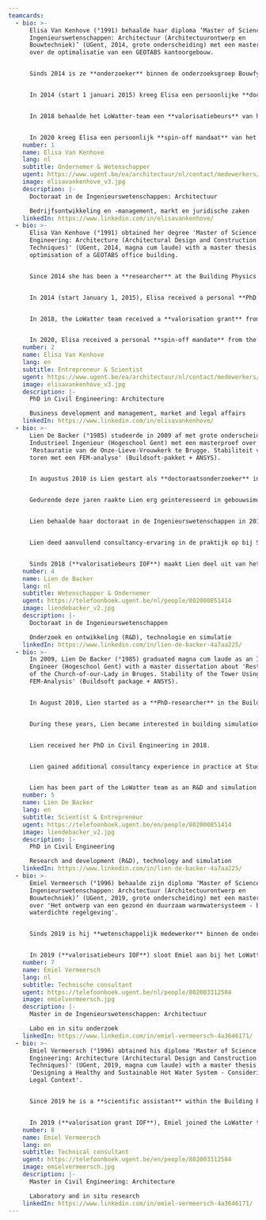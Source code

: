 ```yaml
---
teamcards:
  - bio: >-
      Elisa Van Kenhove (°1991) behaalde haar diploma ‘Master of Science in de
      Ingenieurswetenschappen: Architectuur (Architectuurontwerp en
      Bouwtechniek)’ (UGent, 2014, grote onderscheiding) met een masterthesis
      over de optimalisatie van een GEOTABS kantoorgebouw.


      Sinds 2014 is ze **onderzoeker** binnen de onderzoeksgroep Bouwfysica van de UGent, met als voornaamste topics technische installaties in gebouwen, energiegebruik in woningen en renovatie van beschermd erfgoed. Daarnaast voert ze onderwijstaken uit.


      In 2014 (start 1 januari 2015) kreeg Elisa een persoonlijke **doctoraatsbeurs** van het agentschap voor Innovatie door Wetenschap en Technologie (IWT/VLAIO) op het onderwerp ‘Gekoppelde thermohydraulische en biologische modellering van Legionella pneumophila besmetting in sanitair warmwatersystemen’. Dit doctoraat had als doel een simulatiemodel te ontwikkelen dat toelaat het infectierisico door Legionella pneumophila te onderzoeken in de ontwerpfase van sanitair warmwatersystemen en de effectiviteit van desinfectietechnieken op een geïnfecteerd systeem te testen. Dit model diende als basis voor het evalueren van veelgebruikte sanitair warmwaterinstallaties en hun energiezuinige alternatieven om zo tot nieuwe ‘best practice’ richtlijnen te komen. In 2018 behaalde Elisa haar doctoraat in de Ingenieurswetenschappen: Architectuur.


      In 2018 behaalde het LoWatter-team een **valorisatiebeurs** van het IOF (UGent) om het onderzoek verricht tijdens Elisa haar doctoraat te valoriseren.


      In 2020 kreeg Elisa een persoonlijk **spin-off mandaat** van het Vlaams Agentschap Innoveren en Ondernemen (VLAIO) ter voorbereiding op het oprichten van een spin-off bedrijf.
    number: 1
    name: Elisa Van Kenhove
    lang: nl
    subtitle: Ondernemer & Wetenschapper
    ugent: https://www.ugent.be/ea/architectuur/nl/contact/medewerkers/elisa-van-kenhove
    image: elisavankenhove_v3.jpg
    description: |-
      Doctoraat in de Ingenieurswetenschappen: Architectuur

      Bedrijfsontwikkeling en -management, markt en juridische zaken
    linkedIn: https://www.linkedin.com/in/elisavankenhove/
  - bio: >-
      Elisa Van Kenhove (°1991) obtained her degree 'Master of Science in
      Engineering: Architecture (Architectural Design and Construction
      Techniques)' (UGent, 2014, magna cum laude) with a master thesis on the
      optimisation of a GEOTABS office building.


      Since 2014 she has been a **researcher** at the Building Physics research group of Ghent University, with her main topics being technical installations in buildings, energy use in homes and renovation of protected heritage. She also carries out teaching tasks.


      In 2014 (start January 1, 2015), Elisa received a personal **PhD grant** from the Agency for Innovation by Science and Technology (IWT/VLAIO) on the topic 'Thermohydraulic and Biologic Modeling of Legionella Pneumophila Proliferation in Domestic Hot Water Systems'. The aim of this PhD was to develop a simulation model that allows to investigate the infection risk by Legionella pneumophila in the design phase of domestic hot water systems and to test the effectiveness of disinfection techniques on an infected system. This model served as a basis for evaluating commonly used sanitary hot water installations and their energy-efficient alternatives in order to arrive at new 'best practice' guidelines. In 2018, Elisa obtained her PhD in Civil Engineering: Architecture.


      In 2018, the LoWatter team received a **valorisation grant** from the IOF (UGent) to valorise the Legionella research carried out at UGent.


      In 2020, Elisa received a personal **spin-off mandate** from the Flemish Agency for Innovation and Entrepreneurship (VLAIO) in preparation for setting up a spin-off company.
    number: 2
    name: Elisa Van Kenhove
    lang: en
    subtitle: Entrepreneur & Scientist
    ugent: https://www.ugent.be/ea/architectuur/nl/contact/medewerkers/elisa-van-kenhove
    image: elisavankenhove_v3.jpg
    description: |-
      PhD in Civil Engineering: Architecture

      Business development and management, market and legal affairs
    linkedIn: https://www.linkedin.com/in/elisavankenhove/
  - bio: >-
      Lien De Backer (°1985) studeerde in 2009 af met grote onderscheiding als
      Industrieel Ingenieur (Hogeschool Gent) met een masterproef over
      'Restauratie van de Onze-Lieve-Vrouwkerk te Brugge. Stabiliteit van de
      toren met een FEM-analyse' (Buildsoft-pakket + ANSYS).


      In augustus 2010 is Lien gestart als **doctoraatsonderzoeker** in de onderzoeksgroep Bouwfysica (UGent). Van 2010-2013 was Lien betrokken bij het onderzoeksproject 'Strategieën voor vochtmodellering van historische gebouwen om de schaderisico's te beheersen'. Dit werk was onderdeel van een FWO-project dat zich toelegt op de ontwikkeling van een simulatiestrategie om de relatie tussen buiten- en binnenklimaat, gebouwschil en HVAC-ontwerp in historische gebouwen te analyseren en om mogelijke schaderisico's voor het cultureel erfgoed te evalueren.


      Gedurende deze jaren raakte Lien erg geïnteresseerd in gebouwsimulaties (met bijvoorbeeld: TRNSYS, Modelica, Energyplus, Matlab). Het ontwikkelen en gebruiken van simulatietools om specifieke cases uit de praktijk te modelleren en verbeteren is wat haar het meest aanspreekt.


      Lien behaalde haar doctoraat in de Ingenieurswetenschappen in 2018.


      Lien deed aanvullend consultancy-ervaring in de praktijk op bij Studiebureau Boydens waar ze gewerkt heeft als simulatie-expert.


      Sinds 2018 (**valorisatiebeurs IOF**) maakt Lien deel uit van het LoWatter-team als R&D en simulatie-expert.
    number: 4
    name: Lien de Backer
    lang: nl
    subtitle: Wetenschapper & Ondernemer
    ugent: https://telefoonboek.ugent.be/nl/people/802000851414
    image: liendebacker_v2.jpg
    description: |-
      Doctoraat in de Ingenieurswetenschappen

      Onderzoek en ontwikkeling (R&D), technologie en simulatie
    linkedIn: https://www.linkedin.com/in/lien-de-backer-4a7aa225/
  - bio: >-
      In 2009, Lien De Backer (°1985) graduated magna cum laude as an Industrial
      Engineer (Hogeschool Gent) with a master dissertation about 'Restoration
      of the Church-of-our-Lady in Bruges. Stability of the Tower Using an
      FEM-Analysis' (Buildsoft package + ANSYS).


      In August 2010, Lien started as a **PhD-researcher** in the Building Physics research group (UGent). From 2010-2013, she was involved in the research project 'Strategies for Moisture Modelling of Historical Buildings in order to Control Damage Risks'. This work was part of a FWO-project dedicated to the development of a simulation strategy to analyse the interrelation between outdoor and indoor climate, building envelope and HVAC-design in historical buildings and to evaluate possible damage risks to the cultural heritage.


      During these years, Lien became interested in building simulations (for example with: TRNSYS, Modelica, Energyplus, Matlab). Developing and using simulation tools to model and improve specific cases from practice is what appeals to her the most.


      Lien received her PhD in Civil Engineering in 2018.


      Lien gained additional consultancy experience in practice at Studiebureau Boydens where she worked as a simulation expert.


      Lien has been part of the LoWatter team as an R&D and simulation expert since 2018 (**valorisation grant IOF**).
    number: 5
    name: Lien De Backer
    lang: en
    subtitle: Scientist & Entrepreneur
    ugent: https://telefoonboek.ugent.be/en/people/802000851414
    image: liendebacker_v2.jpg
    description: |-
      PhD in Civil Engineering

      Research and development (R&D), technology and simulation
    linkedIn: https://www.linkedin.com/in/lien-de-backer-4a7aa225/
  - bio: >-
      Emiel Vermeersch (°1996) behaalde zijn diploma ‘Master of Science in de
      Ingenieurswetenschappen: Architectuur (Architectuurontwerp en
      Bouwtechniek)’ (UGent, 2019, grote onderscheiding) met een masterthesis
      over 'Het ontwerp van een gezond én duurzaam warmwatersysteem - binnen een
      waterdichte regelgeving'.


      Sinds 2019 is hij **wetenschappelijk medewerker** binnen de onderzoeksgroep Bouwfysica van de UGent, met als voornaamste focus het ontwerp en de opbouw van een Legionella proefopstelling. Daarenboven helpt hij mee met het opvolgen van monitoringcampagnes en desinfectiestrategieën in met Legionella geïnfecteerde gebouwen.


      In 2019 (**valorisatiebeurs IOF**) sloot Emiel aan bij het LoWatter-team als technische expert.
    number: 7
    name: Emiel Vermeersch
    lang: nl
    subtitle: Technische consultant
    ugent: https://telefoonboek.ugent.be/nl/people/802003312584
    image: emielvermeersch.jpg
    description: |-
      Master in de Ingenieurswetenschappen: Architectuur

      Labo en in situ onderzoek
    linkedIn: https://www.linkedin.com/in/emiel-vermeersch-4a3646171/
  - bio: >-
      Emiel Vermeersch (°1996) obtained his diploma 'Master of Science in
      Engineering: Architecture (Architectural Design and Construction
      Techniques)' (UGent, 2019, magna cum laude) with a master thesis on
      'Designing a Healthy and Sustainable Hot Water System - Considering its
      Legal Context'.


      Since 2019 he is a **scientific assistant** within the Building Physics research group of Ghent University, with the main focus being the design and construction of a Legionella test set-up. In addition, he helps to follow up monitoring campaigns and disinfection strategies in buildings infected with Legionella.


      In 2019 (**valorisation grant IOF**), Emiel joined the LoWatter team as a technical expert.
    number: 8
    name: Emiel Vermeersch
    lang: en
    subtitle: Technical consultant
    ugent: https://telefoonboek.ugent.be/en/people/802003312584
    image: emielvermeersch.jpg
    description: |-
      Master in Civil Engineering: Architecture

      Laboratory and in situ research
    linkedIn: https://www.linkedin.com/in/emiel-vermeersch-4a3646171/
---
```

